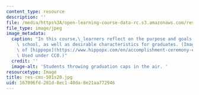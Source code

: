 ```yaml
---
content_type: resource
description: ''
file: /media/https%3A/open-learning-course-data-rc.s3.amazonaws.com/res-cms-501-envisioning-the-graduate-of-the-future-spring-2020/167096fd281d8ec140da8e21aa772946_res-cms-501s20.jpg
file_type: image/jpeg
image_metadata:
  caption: "In this course,\_learners reflect on the purpose and goals of secondary\
    \ school, as well as desirable characteristics for graduates. (Image courtesy\
    \ of [hippopx](https://www.hippopx.com/en/accomplishment-ceremony-education-graduation-group-hats-people-310085).\
    \ Used under CC0.)"
  credit: ''
  image-alt: 'Students throwing graduation caps in the air. '
resourcetype: Image
title: res-cms-501s20.jpg
uid: 167096fd-281d-8ec1-40da-8e21aa772946
---
```

